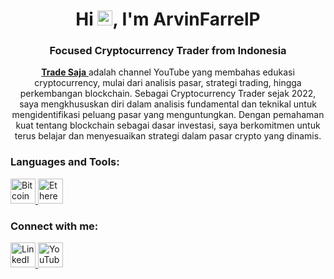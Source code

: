 <h1 align="center">Hi <img src="https://qpluspicture.oss-cn-beijing.aliyuncs.com/6LjjQA/Hi.gif" alt="Hi" width="24"/>, I'm ArvinFarrelP</h1>
<h3 align="center">Focused Cryptocurrency Trader from Indonesia</h3>

<p align="center">
  <a href="https://www.youtube.com/@tradesaja" target="_blank" rel="noreferrer">
    <strong> Trade Saja</strong>
  </a> adalah channel YouTube yang membahas edukasi cryptocurrency, mulai dari analisis pasar, strategi trading, hingga perkembangan blockchain. Sebagai Cryptocurrency Trader sejak 2022, saya mengkhususkan diri dalam analisis fundamental dan teknikal untuk mengidentifikasi peluang pasar yang menguntungkan. Dengan pemahaman kuat tentang blockchain sebagai dasar investasi, saya berkomitmen untuk terus belajar dan menyesuaikan strategi dalam pasar crypto yang dinamis.
</p>

<h3 align="left">Languages and Tools:</h3>
<p align="left">
  <a href="https://bitcoin.org/en/" target="_blank" rel="noreferrer">
    <img src="https://upload.wikimedia.org/wikipedia/commons/4/46/Bitcoin.svg" alt="Bitcoin" width="40" height="40"/>
  </a>
  <a href="https://ethereum.org/en/" target="_blank" rel="noreferrer">
    <img src="https://upload.wikimedia.org/wikipedia/commons/0/05/Ethereum_logo_2014.svg" alt="Ethereum" width="40" height="40"/>
  </a>
</p>

<h3 align="left">Connect with me:</h3>
<p align="left">
  <a href="https://www.linkedin.com/in/arvinfarrelp/" target="_blank" rel="noreferrer">
    <img src="https://raw.githubusercontent.com/rahuldkjain/github-profile-readme-generator/master/src/images/icons/Social/linked-in-alt.svg" alt="LinkedIn Profile" width="40" height="40"/>
  </a>
  <a href="https://www.youtube.com/@tradesaja" target="_blank" rel="noreferrer">
    <img src="https://cdn-icons-png.flaticon.com/512/1384/1384060.png" alt="YouTube Channel" width="40" height="40"/>
  </a>
</p>
